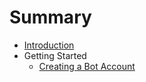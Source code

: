 # Summary

* [Introduction](README.md)
* Getting Started
    * [Creating a Bot Account](getting-started/creating-a-bot-account.md)